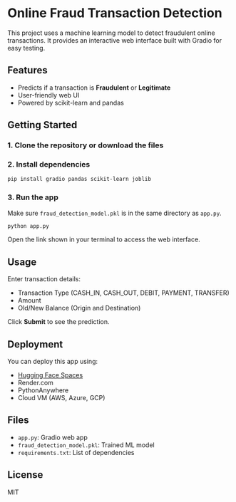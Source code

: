 # Online Fraud Transaction Detection

This project uses a machine learning model to detect fraudulent online transactions. It provides an interactive web interface built with Gradio for easy testing.

## Features

- Predicts if a transaction is **Fraudulent** or **Legitimate**
- User-friendly web UI
- Powered by scikit-learn and pandas

## Getting Started

### 1. Clone the repository or download the files

### 2. Install dependencies

```bash
pip install gradio pandas scikit-learn joblib
```

### 3. Run the app

Make sure `fraud_detection_model.pkl` is in the same directory as `app.py`.

```bash
python app.py
```

Open the link shown in your terminal to access the web interface.

## Usage

Enter transaction details:
- Transaction Type (CASH_IN, CASH_OUT, DEBIT, PAYMENT, TRANSFER)
- Amount
- Old/New Balance (Origin and Destination)

Click **Submit** to see the prediction.

## Deployment

You can deploy this app using:
- [Hugging Face Spaces](https://huggingface.co/spaces)
- Render.com
- PythonAnywhere
- Cloud VM (AWS, Azure, GCP)

## Files

- `app.py`: Gradio web app
- `fraud_detection_model.pkl`: Trained ML model
- `requirements.txt`: List of dependencies

## License

MIT
